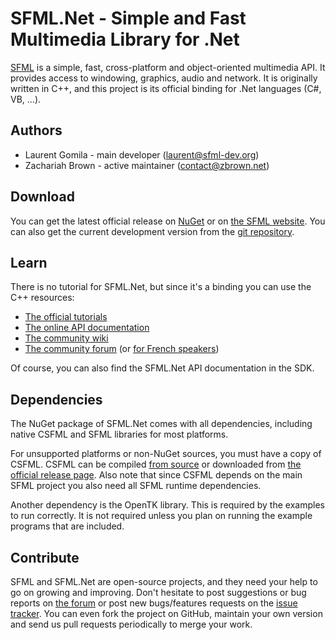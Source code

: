 # SFML.Net - Simple and Fast Multimedia Library for .Net

[SFML](https://www.sfml-dev.org) is a simple, fast, cross-platform and object-oriented multimedia API. It provides access to windowing,
graphics, audio and network.
It is originally written in C++, and this project is its official binding for .Net languages (C#, VB, ...).

## Authors

* Laurent Gomila - main developer (laurent@sfml-dev.org)
* Zachariah Brown - active maintainer (contact@zbrown.net)

## Download

You can get the latest official release on [NuGet](https://www.nuget.org/packages/SFML.Net/) or on [the
SFML website](https://www.sfml-dev.org/download/sfml.net).
You can also get the current development version from the [git repository](https://github.com/SFML/SFML.Net).

## Learn

There is no tutorial for SFML.Net, but since it's a binding you can use the C++ resources:
* [The official tutorials](https://www.sfml-dev.org/tutorials/)
* [The online API documentation](https://www.sfml-dev.org/documentation/)
* [The community wiki](https://github.com/SFML/SFML/wiki/)
* [The community forum](https://en.sfml-dev.org/forums/) (or [for French speakers](https://fr.sfml-dev.org/forums/))

Of course, you can also find the SFML.Net API documentation in the SDK.

## Dependencies

The NuGet package of SFML.Net comes with all dependencies, including native CSFML
and SFML libraries for most platforms.

For unsupported platforms or non-NuGet sources, you must have a copy of CSFML. CSFML can be compiled [from
source](https://github.com/SFML/CSFML/) or downloaded from [the official release
page](https://www.sfml-dev.org/download/csfml/). Also note that since CSFML depends on
the main SFML project you also need all SFML runtime dependencies.

Another dependency is the OpenTK library. This is required by the examples to run correctly.
It is not required unless you plan on running the example programs that are included.

## Contribute

SFML and SFML.Net are open-source projects, and they need your help to go on growing and improving.
Don't hesitate to post suggestions or bug reports on [the forum](https://en.sfml-dev.org/forums/)
or post new bugs/features requests on the [issue tracker](https://github.com/SFML/SFML.Net/issues/).
You can even fork the project on GitHub, maintain your own version and send us pull requests periodically to merge your work.
